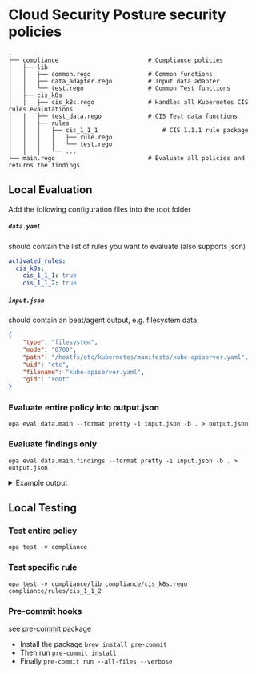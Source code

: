 # Cloud Security Posture security policies 
    .
    ├── compliance                         # Compliance policies
    │   ├── lib
    │   │   ├── common.rego                # Common functions
    │   │   ├── data_adapter.rego          # Input data adapter
    │   │   └── test.rego                  # Common Test functions
    │   ├── cis_k8s
    │   |   ├── cis_k8s.rego               # Handles all Kubernetes CIS rules evalutations
    │   |   ├── test_data.rego             # CIS Test data functions
    │   │   ├── rules
    │   │   │   ├── cis_1_1_1                  # CIS 1.1.1 rule package 
    │   │   │   │   ├── rule.rego
    │   │   │   │   └── test.rego
    │   │   │   └── ...
    └── main.rego                          # Evaluate all policies and returns the findings
    
## Local Evaluation
Add the following configuration files into the root folder
##### `data.yaml`
should contain the list of rules you want to evaluate (also supports json)

```yaml
activated_rules:
  cis_k8s:
    cis_1_1_1: true
    cis_1_1_2: true
```

##### `input.json`
should contain an beat/agent output, e.g. filesystem data

```json
{
    "type": "filesystem",
    "mode": "0700",
    "path": "/hostfs/etc/kubernetes/manifests/kube-apiserver.yaml",
    "uid": "etc",
    "filename": "kube-apiserver.yaml",
    "gid": "root"
}
```

### Evaluate entire policy into output.json
`opa eval data.main --format pretty -i input.json -b . > output.json`

### Evaluate findings only
`opa eval data.main.findings --format pretty -i input.json -b . > output.json`

<details> 
<summary>Example output</summary>
  
```json
{
  "findings": [
    [
      {
        "evaluation": "violation",
        "evidence": {
          "filemode": "0700"
        },
        "remediation": "chmod 644 /hostfs/etc/kubernetes/manifests/kube-apiserver.yaml"
      },
      {
        "rule_metadata": {
          "benchmark": "CIS Kubernetes",
          "description": "The API server pod specification file controls various parameters that set the behavior of the API server. You should restrict its file permissions to maintain the integrity of the file. The file should be writable by only the administrators on the system.",
          "impact": "None",
          "name": "Ensure that the API server pod specification file permissions are set to 644 or more restrictive",
          "tags": [
            "CIS",
            "CIS v1.6.0",
            "Kubernetes",
            "CIS 1.1.1",
            "Master Node Configuration"
          ],
          "version": "Version 6"
        }
      }
    ],
    [
      {
        "evaluation": "passed",
        "evidence": {
          "gid": "root",
          "uid": "root"
        },
        "remediation": "chown root:root /hostfs/etc/kubernetes/manifests/kube-apiserver.yaml"
      },
      {
        "rule_metadata": {
          "benchmark": "CIS Kubernetes",
          "description": "The API server pod specification file controls various parameters that set the behavior of the API server. You should set its file ownership to maintain the integrity of the file. The file should be owned by root:root.",
          "impact": "None",
          "name": "Ensure that the API server pod specification file ownership is set to root:root",
          "tags": [
            "CIS",
            "CIS v1.6.0",
            "Kubernetes",
            "CIS 1.1.2",
            "Master Node Configuration"
          ],
          "version": "Version 6"
        }
      }
    ]
  ],
  "resource": {
    "filename": "kube-apiserver.yaml",
    "gid": "root",
    "mode": "0700",
    "path": "/hostfs/etc/kubernetes/manifests/kube-apiserver.yaml",
    "type": "filesystem",
    "uid": "root"
  }
}

```
  
</details>

## Local Testing
### Test entire policy
`opa test -v compliance`

### Test specific rule
`opa test -v compliance/lib compliance/cis_k8s.rego compliance/rules/cis_1_1_2`

### Pre-commit hooks
see [pre-commit](https://pre-commit.com/) package

- Install the package `brew install pre-commit`
- Then run `pre-commit install`
- Finally `pre-commit run --all-files --verbose`
